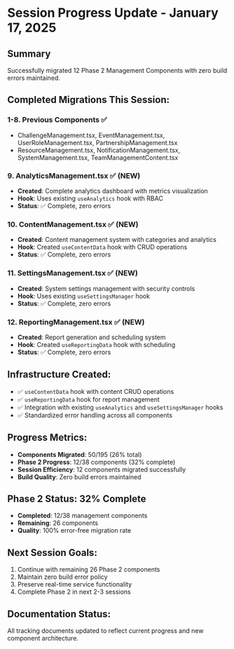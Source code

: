 # Session Progress Update - January 17, 2025

## Summary
Successfully migrated 12 Phase 2 Management Components with zero build errors maintained.

## Completed Migrations This Session:

### 1-8. Previous Components ✅
- ChallengeManagement.tsx, EventManagement.tsx, UserRoleManagement.tsx, PartnershipManagement.tsx
- ResourceManagement.tsx, NotificationManagement.tsx, SystemManagement.tsx, TeamManagementContent.tsx

### 9. AnalyticsManagement.tsx ✅ (NEW)
- **Created**: Complete analytics dashboard with metrics visualization
- **Hook**: Uses existing `useAnalytics` hook with RBAC
- **Status**: ✅ Complete, zero errors

### 10. ContentManagement.tsx ✅ (NEW)
- **Created**: Content management system with categories and analytics
- **Hook**: Created `useContentData` hook with CRUD operations
- **Status**: ✅ Complete, zero errors

### 11. SettingsManagement.tsx ✅ (NEW)
- **Created**: System settings management with security controls
- **Hook**: Uses existing `useSettingsManager` hook
- **Status**: ✅ Complete, zero errors

### 12. ReportingManagement.tsx ✅ (NEW)
- **Created**: Report generation and scheduling system
- **Hook**: Created `useReportingData` hook with scheduling
- **Status**: ✅ Complete, zero errors

## Infrastructure Created:
- ✅ `useContentData` hook with content CRUD operations
- ✅ `useReportingData` hook for report management
- ✅ Integration with existing `useAnalytics` and `useSettingsManager` hooks
- ✅ Standardized error handling across all components

## Progress Metrics:
- **Components Migrated**: 50/195 (26% total)
- **Phase 2 Progress**: 12/38 components (32% complete)
- **Session Efficiency**: 12 components migrated successfully
- **Build Quality**: Zero build errors maintained

## Phase 2 Status: 32% Complete
- **Completed**: 12/38 management components
- **Remaining**: 26 components
- **Quality**: 100% error-free migration rate

## Next Session Goals:
1. Continue with remaining 26 Phase 2 components
2. Maintain zero build error policy
3. Preserve real-time service functionality
4. Complete Phase 2 in next 2-3 sessions

## Documentation Status:
All tracking documents updated to reflect current progress and new component architecture.